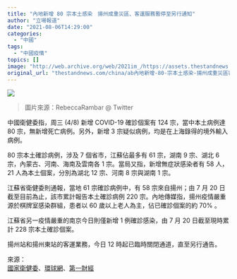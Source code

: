```yaml
---
title: "內地新增 80 宗本土感染　揚州成重災區、客運服務暫停至另行通知"
author: "立場報道"
date: "2021-08-06T14:29:00"
categories:
  - "中國"
tags:
  - "中國疫情"
topics: []
image: "http://web.archive.org/web/2021im_/https://assets.thestandnews.com/media/photos/4-06_copy_A8O3iTh.png"
original_url: "thestandnews.com/china/ab內地新增-80-宗本土感染-揚州成重災區客運服務暫停至另行通知"
---
```

![](http://web.archive.org/web/2021im_/https://assets.thestandnews.com/media/photos/4-06_copy_A8O3iTh.png)
> 圖片來源：RebeccaRambar @ Twitter

中國衛健委指，周三 (4/8) 新增 COVID-19 確診個案有 124 宗，當中本土病例達 80 宗，無新增死亡病例。另外，新增 3 宗疑似病例，均是在上海錄得的境外輸入病例。

80 宗本土確診病例，涉及 7 個省市，江蘇佔最多有 61 宗，湖南 9 宗、湖北 6 宗，內蒙古、河南、海南及雲南各 1 宗。當局又指，新增無症狀感染者有 58 人， 21 人為本土個案，分別為湖北 12 宗、河南 8 宗與湖南 1 宗。

江蘇省衛健委則通報，當地 61 宗確診病例中，有 58 宗來自揚州；由 7 月 20 日截至目前為止，該市累計報告本土確診病例 220 宗。內地傳媒指，揚州疫情嚴重源於棋牌室感染群組，患者以 60 歲以上老人為主，佔已確診個案的約 70% 。

江蘇省另一疫情嚴重的南京今日則僅新增 1 例確診感染，由 7 月 20 日截至現時累計 228 宗本土確診個案。

揚州站和揚州東站的客運業務，今日 12 時起已臨時關閉通道，直至另行通告。

來源：  
[國家衛健委](http://web.archive.org/web/20211124053503/http://www.nhc.gov.cn/xcs/yqfkdt/202108/b27926ccc526497cbe06c7ce2fcb1834.shtml)、[環球網](http://web.archive.org/web/20211124053503/https://news.sina.com.cn/c/2021-08-06/doc-ikqcfncc1231213.shtml)、[第一財經](http://web.archive.org/web/20211124053503/https://www.yicai.com/news/101130287.html)